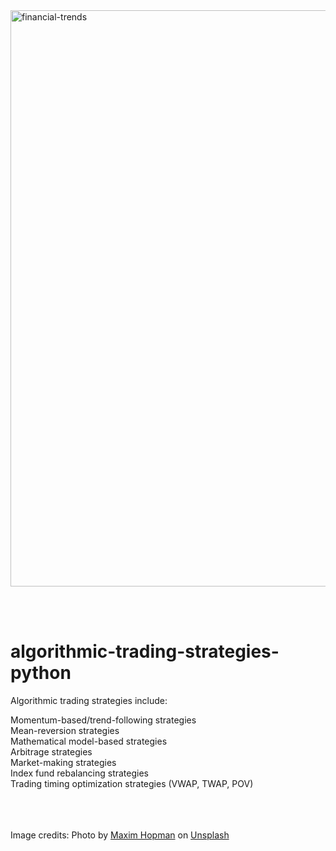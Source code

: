 <img width="922" alt="financial-trends" src="https://user-images.githubusercontent.com/32485574/180343132-f6260bd2-f505-4d62-85aa-c151dc410332.png">

<br/><br/>
# algorithmic-trading-strategies-python <br/>

Algorithmic trading strategies include: <br/>

Momentum-based/trend-following strategies <br/>
Mean-reversion strategies <br/>
Mathematical model-based strategies <br/>
Arbitrage strategies <br/>
Market-making strategies <br/>
Index fund rebalancing strategies <br/>
Trading timing optimization strategies (VWAP, TWAP, POV) <br/><br/><br/><br/>

Image credits: Photo by <a href="https://unsplash.com/@nampoh?utm_source=unsplash&utm_medium=referral&utm_content=creditCopyText">Maxim Hopman</a> on <a href="https://unsplash.com/s/photos/trading?utm_source=unsplash&utm_medium=referral&utm_content=creditCopyText">Unsplash</a> <br/><br/>
  

